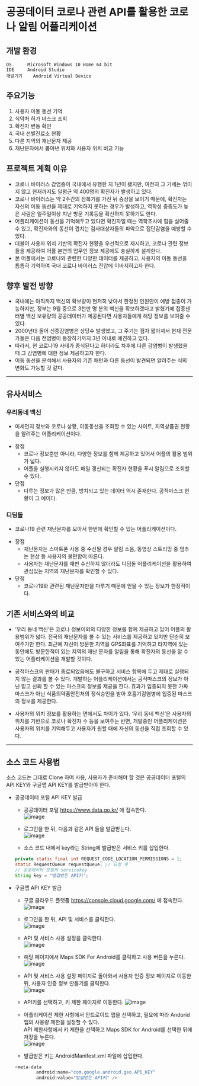 공공데이터 코로나 관련 API를 활용한 코로나 알림 어플리케이션
=======================================================

개발 환경
------------

    OS		Microsoft Windows 10 Home 64 bit
    IDE		Android Studio
    개발기기	Android Virtual Device

주요기능
--------
1. 사용자 이동 동선 기억
2. 식약처 허가 마스크 조회
3. 확진자 변동 확인
4. 국내 선별진료소 현황
5. 다른 지역의 재난문자 제공
6. 재난문자에서 뽑아낸 위치와 사용자 위치 비교 기능


프로젝트 계획 이유
-----------------
- 코로나 바이러스 감염증이 국내에서 유행한 지 1년이 됐지만, 여전히 그 기세는 꺾이지 않고 현재까지도 일평균 약 400명의 확진자가 발생하고 있다. 
- 코로나 바이러스는 약 2주간의 잠복기를 가진 뒤 증상을 보이기 때문에, 확진자는 자신의 이동 동선을 제대로 기억하지 못하는 경우가 발생하고, 역학성 중증도가 높은 사람은 일주일이상 지난 방문 기록등을 확신하지 못하기도 한다. 
- 어플리케이션이 동선을 기억해두고 있다면 확진자일 때는 역학조사에 힘을 실어줄 수 있고, 확진자와의 동선이 겹치는 검사대상자들의 파악으로 집단감염을 예방할 수 있다. 
- 더불어 사용자 위치 기반의 확진자 현황을 우선적으로 제시하고, 코로나 관련 정보들을 제공하여 어플 본연의 업무인 정보 제공에도 충실하게 설계한다. 
- 본 어플에서는 코로나와 관련한 다양한 데이터를 제공하고, 사용자의 이동 동선을 틈틈히 기억하여 국내 코로나 바이러스 진압에 이바지하고자 한다.

향후 발전 방향
--------------
- 국내에는 아직까지 백신의 확보량이 현저히 낮아서 한정된 인원만이 예방 접종이 가능하지만, 정부는 9월 중으로 3천만 명 분의 백신을 확보하겠다고 밝혔기에 접종센터별 백신 보유량의 공공데이터가 제공된다면 사용자들에게 해당 정보를 보여줄 수 있다.
- 2000년대 들어 신종감염병은 상당수 발생했고, 그 주기는 점차 짧아져서 현재 전문가들은 다음 전염병이 등장하기까지 3년 이내로 예견하고 있다.
- 따라서, 현 코로나19 사태가 종식된다고 하더라도 차후에 다른 감염병이 발생했을 때 그 감염병에 대한 정보 제공하고자 한다.
- 이동 동선을 분석해서 사용자의 기존 패턴과 다른 동선이 발견되면 알려주는 식의 변화도 가능할 것 같다.

* * *

유사서비스
----------
### 우리동네 백신
- 미세먼지 정보와 코로나 상황, 이동동선을 조회할 수 있는 사이트, 지역상품권 현황을 알려주는 어플리케이션이다.

* 장점
  + 코로나 정보뿐만 아니라, 다양한 정보를 함께 제공하고 있어서 어플의 활용 범위가 넓다. 
  + 어플을 실행시키지 않아도 매일 갱신되는 확진자 현황을 푸시 알림으로 조회할 수 있다.
* 단점
  + 다루는 정보가 많은 만큼, 방치되고 있는 데이터 역시 존재한다. 공적마스크 현황이 그 예이다.

### 디딤돌
- 코로나19 관련 재난문자를 모아서 한번에 확인할 수 있는 어플리케이션이다.

* 장점
  + 재난문자는 스마트폰 사용 중 수신될 경우 알림 소음, 동영상 스트리밍 중 멈추는 현상 등 사용자의 불편함이 따른다.
  + 사용자는 재난문자를 매번 수신하지 않더라도 디딤돌 어플리케이션을 활용하여 관심있는 지역의 재난문자를 확인할 수 있다.
* 단점
  + 코로나19와 관련된 재난문자만을 다루기 때문에 얻을 수 있는 정보가 한정적이다.


기존 서비스와의 비교
-------------------
  + ‘우리 동네 백신’은 코로나 정보이외의 다양한 정보를 함께 제공하고 있어 어플의 활용범위가 넓다. 전국의 재난문자를 볼 수 있는 서비스를 제공하고 있지만 단순히 보여주기만 한다. 최근에 자신이 방문한 지역을 GPS좌표를 기억하고 타지역에 있는 동안에도 방문한적이 있는 지역의 재난 문자를 알림을 통해 확진자의 동선을 알 수 있는 어플리케이션을 개발할 것이다. 

  + 공적마스크의 판매가 종료되었음에도 불구하고 서비스 항목에 두고 제대로 실행되지 않는 결과를 볼 수 있다. 개발하는 어플리케이션에서는 공적마스크의 정보가 아닌 믿고 신뢰 할 수 있는 마스크의 정보를 제공을 한다. 효과가 입증되지 못한 가짜 마스크가 아닌 식품의약품안전처의 정식승인을 받아 호흡기감염병에 입증된 마스크의 정보를 제공한다. 

  + 사용자의 위치 정보를 활용하는 면에서도 차이가 있다. ‘우리 동네 백신’은 사용자의 위치를 기반으로 코로나 확진자 수 등을 보여주는 반면, 개발중인 어플리케이션은 사용자의 위치를 기억해두고 사용자가 원할 때에 자신의 동선을 직접 조회할 수 있다.

* * *

소스 코드 사용법
---------------
  소스 코드는 그대로 Clone 하여 사용, 사용자가 준비해야 할 것은 공공데이터 포털의 API KEY와 구글맵 API KEY를 발급받아야 한다.

  + 공공데이터 포털 API KEY 발급
    - 공공데이터 포털 https://www.data.go.kr/ 에 접속한다.    
  ![image](https://user-images.githubusercontent.com/51111183/114381669-56619e00-9bc6-11eb-9ff1-7eebeedf3f05.png)
    - 로그인을 한 뒤, 다음과 같은 API 들을 발급받는다.    
  ![image](https://user-images.githubusercontent.com/51111183/114384185-5dd67680-9bc9-11eb-9c2c-408f6dceefda.png)

    - 소스 코드 내에서 key라는 String에 발급받은 서비스 키를 삽입한다.
    ```java
    private static final int REQUEST_CODE_LOCATION_PERMISSIONS = 1;
    static RequestQueue requestQueue; // 요청 큐
    // 공공데이터 포털의 servicekey
    String key = "발급받은 API키";
    ```

  + 구글맵 API KEY 발급
    - 구글 클라우드 플랫폼 https://console.cloud.google.com/ 에 접속한다.    
  ![image](https://user-images.githubusercontent.com/51111183/114385106-89a62c00-9bca-11eb-8625-4aa2bd13ffd1.png)
    - 로그인을 한 뒤, API 및 서비스를 클릭한다.         
  ![image](https://user-images.githubusercontent.com/51111183/114385259-c1ad6f00-9bca-11eb-9b57-679dc5c0aed3.png)
    - API 및 서비스 사용 설정을 클릭한다.     
  ![image](https://user-images.githubusercontent.com/51111183/114385735-557f3b00-9bcb-11eb-87e8-1fd9a4e82693.png)
    - 해당 페이지에서 Maps SDK For Android를 클릭하고 사용 버튼을 누른다.    
  ![image](https://user-images.githubusercontent.com/51111183/114386153-d0e0ec80-9bcb-11eb-8009-9e2d5683723d.png)
    - API 및 서비스 사용 설정 페이지로 돌아와서 사용자 인증 정보 페이지로 이동한 뒤, 사용자 인증 정보 만들기를 클릭한다.    
  ![image](https://user-images.githubusercontent.com/51111183/114386859-bb1ff700-9bcc-11eb-815a-df93c587876d.png)
    - API키를 선택하고, 키 제한 페이지로 이동한다.
  ![image](https://user-images.githubusercontent.com/51111183/114387098-02a68300-9bcd-11eb-8b45-6e710b8c8e45.png)
    - 어플리케이션 제한 사항에서 안드로이드 앱을 선택하고, 필요에 따라 Andorid 앱의 사용량 제한을 설정할 수 있다.     
   API 제한사항에서 키 제한을 선택하고 Maps SDK for Android를 선택한 뒤에 저장을 누른다.      
  ![image](https://user-images.githubusercontent.com/51111183/114387472-70eb4580-9bcd-11eb-8bff-de0ac1a5af83.png)
   
    - 발급받은 키는 AndroidManifest.xml 파일에 삽입한다.
    ```java
    <meta-data
            android:name="com.google.android.geo.API_KEY"
            android:value="발급받은 API키" />
    ```


